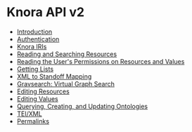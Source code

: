 <!---
Copyright © 2015-2021 the contributors (see Contributors.md).

This file is part of DSP — DaSCH Service Platform.

DSP is free software: you can redistribute it and/or modify
it under the terms of the GNU Affero General Public License as published
by the Free Software Foundation, either version 3 of the License, or
(at your option) any later version.

DSP is distributed in the hope that it will be useful,
but WITHOUT ANY WARRANTY; without even the implied warranty of
MERCHANTABILITY or FITNESS FOR A PARTICULAR PURPOSE.  See the
GNU Affero General Public License for more details.

You should have received a copy of the GNU Affero General Public
License along with DSP.  If not, see <http://www.gnu.org/licenses/>.
-->

# Knora API v2

- [Introduction](introduction.md)
- [Authentication](authentication.md)
- [Knora IRIs](knora-iris.md)
- [Reading and Searching Resources](reading-and-searching-resources.md)
- [Reading the User's Permissions on Resources and Values](reading-user-permissions.md)
- [Getting Lists](getting-lists.md)
- [XML to Standoff Mapping](xml-to-standoff-mapping.md)
- [Gravsearch: Virtual Graph Search](query-language.md)
- [Editing Resources](editing-resources.md)
- [Editing Values](editing-values.md)
- [Querying, Creating, and Updating Ontologies](ontology-information.md)
- [TEI/XML](tei-xml.md)
- [Permalinks](permalinks.md)
